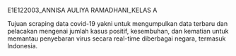E1E122003_ANNISA AULIYA RAMADHANI_KELAS A 


Tujuan scraping data covid-19 yakni untuk mengumpulkan data terbaru dan pelacakan mengenai jumlah kasus positif, kesembuhan, dan kematian untuk memantau penyebaran virus secara real-time diberbagai negara, termasuk Indonesia.
